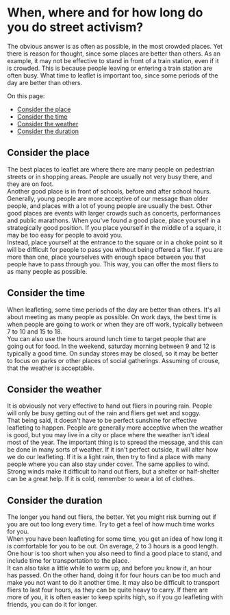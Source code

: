 # When, where and for how long do you do street activism?

The obvious answer is as often as possible, in the most crowded places. Yet there is reason for thought, since some places are better than others. As an example, it may not be effective to stand in front of a train station, even if it is crowded. This is because people leaving or entering a train station are often busy. What time to leaflet is important too, since some periods of the day are better than others.    

On this page:

- [Consider the place](#consider-the-place)
- [Consider the time](#consider-the-time)
- [Consider the weather](#consider-the-weather)
- [Consider the duration](#consider-the-duration)

## <a name="consider-the-place"></a>Consider the place
The best places to leaflet are where there are many people on pedestrian streets or in shopping areas. People are usually not very busy there, and they are on foot.    
Another good place is in front of schools, before and after school hours. Generally, young people are more acceptive of our message than older people, and places with a lot of young people are usually the best. Other good places are events with larger crowds such as concerts, performances and public marathons. When you've found a good place, place yourself in a strategically good position. If you place yourself in the middle of a square, it may be too easy for people to avoid you.    
Instead, place yourself at the entrance to the square or in a choke point so it will be difficult for people to pass you without being offered a flier. If you are more than one, place yourselves with enough space between you that people have to pass through you. This way, you can offer the most fliers to as many people as possible.

## <a name="consider-the-time"></a>Consider the time
When leafleting, some time periods of the day are better than others. It's all about meeting as many people as possible. On work days, the best time is when people are going to work or when they are off work, typically between 7 to 10 and 15 to 18.    
You can also use the hours around lunch time to target people that are going out for food. In the weekend, saturday morning between 9 and 12 is typically a good time. On sunday stores may be closed, so it may be better to focus on parks or other places of social gatherings. Assuming of crouse, that the weather is acceptable.

## <a name="consider-the-weather"></a>Consider the weather
It is obviously not very effective to hand out fliers in pouring rain. People will only be busy getting out of the rain and fliers get wet and soggy.    
That being said, it doesn't have to be perfect sunshine for effective leafleting to happen. People are generally more acceptive when the weather is good, but you may live in a city or place where the weather isn't ideal most of the year. The important thing is to spread the message, and this can be done in many sorts of weather. If it isn't perfect outside, it will alter how we do our leafleting. If it is a light rain, then try to find a place with many people where you can also stay under cover. The same applies to wind. Strong winds make it difficult to hand out fliers, but a shelter or half-shelter can be a great help. If it is cold, remember to wear a lot of clothes.

## <a name="consider-the-duration"></a>Consider the duration
The longer you hand out fliers, the better. Yet you might risk burning out if you are out too long every time. Try to get a feel of how much time works for you.    
When you have been leafleting for some time, you get an idea of how long it is comfortable for you to be out. On average, 2 to 3 hours is a good length. One hour is too short when you also need to find a good place to stand, and include time for transportation to the place.    
It can also take a little while to warm up, and before you know it, an hour has passed. On the other hand, doing it for four hours can be too much and make you not want to do it another time. It may also be difficult to transport fliers to last four hours, as they can be quite heavy to carry. If there are more of you, it  is often easier to keep spirits high, so if you go leafleting with friends, you can do it for longer.
